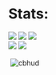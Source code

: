# Stats:
[![](https://img.shields.io/badge/SpigotMc-black?style=for-the-badge&logo=spigotmc)](https://spigotmc.org/resources/authors/exzonepvp.408550)
[![](https://img.shields.io/spiget/downloads/115123?style=for-the-badge&logo=spigotmc&color=orange)](https://spigotmc.org/resources/castle-siege-king-teams-kits-abilities-coins-stats-map-regeneration-more.115123)
[![](https://img.shields.io/spiget/stars/115123?style=for-the-badge&logo=spigotmc)](https://spigotmc.org/resources/castle-siege-king-teams-kits-abilities-coins-stats-map-regeneration-more.115123)<br>
[![](https://img.shields.io/badge/Modrinth-black?style=for-the-badge&logo=modrinth)](https://modrinth.com/user/cbhud)
[![](https://img.shields.io/modrinth/dt/qciYBDg7?style=for-the-badge&logo=modrinth)](https://modrinth.com/plugin/castlesiege)


<p>&nbsp;<img align="center" src="https://github-readme-stats.vercel.app/api?username=cbhud&show_icons=true&theme=dark&locale=en" alt="cbhud" /></p>
